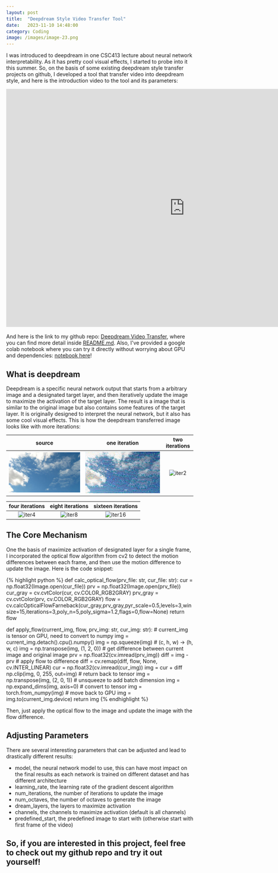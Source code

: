 ```yaml
---
layout: post
title:  "Deepdream Style Video Transfer Tool"
date:   2023-11-10 14:48:00
category: Coding
image: /images/image-23.png
---
```


I was introduced to deepdream in one CSC413 lecture about neural network interpretability. As it has pretty cool visual effects, I started to probe into it this summer. So, on the basis of some existing deepdream style transfer projects on github, I developed a tool that transfer video into deepdream style, and here is the introduction video to the tool and its parameters:

<iframe width="960" height="640" src="https://www.youtube.com/embed/UPPRE8dryVU" title="YouTube video player" frameborder="0" allow="accelerometer; autoplay; clipboard-write; encrypted-media; gyroscope; picture-in-picture" allowfullscreen></iframe>

And here is the link to my github repo: [Deepdream Video Transfer](https://github.com/zhuyuezx/neural-dream), where you can find more detail inside [README.md](https://github.com/zhuyuezx/neural-dream/blob/master/README.md). Also, I've provided a google colab notebook where you can try it directly without worrying about GPU and dependencies: [notebook here](https://colab.research.google.com/drive/1cGsbUHWECPCAjSV7_mKuS3t7IWC7kHSf?usp=sharing)!

## What is deepdream

Deepdream is a specific neural network output that starts from a arbitrary image and a designated target layer, and then iteratively update the image to maximize the activation of the target layer. The result is a image that is similar to the original image but also contains some features of the target layer. It is originally designed to interpret the neural network, but it also has some cool visual effects. This is how the deepdream transferred image looks like with more iterations:

source | one iteration | two iterations
:---:|:---:|:---:
![source](/post-images/Deepdream/cloud.jpg) |![iter1](/post-images/Deepdream/cloud_iter1.png) | ![iter2](/post-images/Deepdream/cloud_iter2.png)

four iterations | eight iterations | sixteen iterations
:---:|:---:|:---:
![iter4](/post-images/Deepdream/cloud_iter4.png) | ![iter8](/post-images/Deepdream/cloud_iter8.png) | ![iter16](/post-images/Deepdream/cloud_iter16.png)

## The Core Mechanism

One the basis of maximize activation of designated layer for a single frame, I incorporated the optical flow algorithm from cv2 to detect the motion differences between each frame, and then use the motion difference to update the image. Here is the code snippet:

{% highlight python %}
def calc_optical_flow(prv_file: str, cur_file: str):
    cur = np.float32(Image.open(cur_file))
    prv = np.float32(Image.open(prv_file))
    cur_gray = cv.cvtColor(cur, cv.COLOR_RGB2GRAY)
    prv_gray = cv.cvtColor(prv, cv.COLOR_RGB2GRAY)
    flow = cv.calcOpticalFlowFarneback(cur_gray,prv_gray,pyr_scale=0.5,levels=3,winsize=15,iterations=3,poly_n=5,poly_sigma=1.2,flags=0,flow=None)
    return flow

def apply_flow(current_img, flow, prv_img: str, cur_img: str):
    # current_img is tensor on GPU, need to convert to numpy
    img = current_img.detach().cpu().numpy()
    img = np.squeeze(img)
    # (c, h, w) -> (h, w, c)
    img = np.transpose(img, (1, 2, 0))
    # get difference between current image and original image
    prv = np.float32(cv.imread(prv_img))
    diff = img - prv
    # apply flow to difference
    diff = cv.remap(diff, flow, None, cv.INTER_LINEAR)
    cur = np.float32(cv.imread(cur_img))
    img = cur + diff
    np.clip(img, 0, 255, out=img)
    # return back to tensor
    img = np.transpose(img, (2, 0, 1))
    # unsqueeze to add batch dimension
    img = np.expand_dims(img, axis=0)
    # convert to tensor
    img = torch.from_numpy(img)
    # move back to GPU
    img = img.to(current_img.device)
    return img
{% endhighlight %}

Then, just apply the optical flow to the image and update the image with the flow difference.

## Adjusting Parameters

There are several interesting parameters that can be adjusted and lead to drastically different results:
- model, the neural network model to use, this can have most impact on the final results as each network is trained on different dataset and has different architecture
- learning_rate, the learning rate of the gradient descent algorithm
- num_iterations, the number of iterations to update the image
- num_octaves, the number of octaves to generate the image
- dream_layers, the layers to maximize activation
- channels, the channels to maximize activation (default is all channels)
- predefined_start, the predefined image to start with (otherwise start with first frame of the video)

## So, if you are interested in this project, feel free to check out my github repo and try it out yourself!
